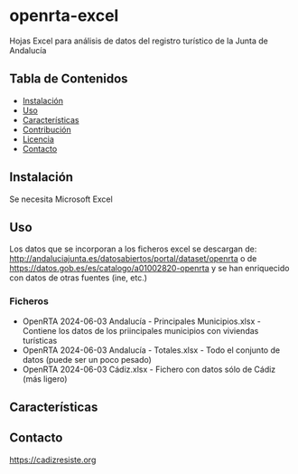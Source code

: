 # openrta-excel

 Hojas Excel para análisis de datos del registro turístico de la Junta de Andalucía

## Tabla de Contenidos

- [Instalación](#instalación)
- [Uso](#uso)
- [Características](#características)
- [Contribución](#contribución)
- [Licencia](#licencia)
- [Contacto](#contacto)

## Instalación

Se necesita Microsoft Excel

## Uso
Los datos que se incorporan a los ficheros excel se descargan de: http://andaluciajunta.es/datosabiertos/portal/dataset/openrta o de https://datos.gob.es/es/catalogo/a01002820-openrta
y se han enriquecido con datos de otras fuentes (ine, etc.)

### Ficheros
- OpenRTA 2024-06-03 Andalucía - Principales Municipios.xlsx - Contiene los datos de los priincipales municipios con viviendas turísticas
- OpenRTA 2024-06-03 Andalucía - Totales.xlsx - Todo el conjunto de datos (puede ser un poco pesado)
- OpenRTA 2024-06-03 Cádiz.xlsx - Fichero con datos sólo de Cádiz (más ligero)

## Características

## Contacto

https://cadizresiste.org

